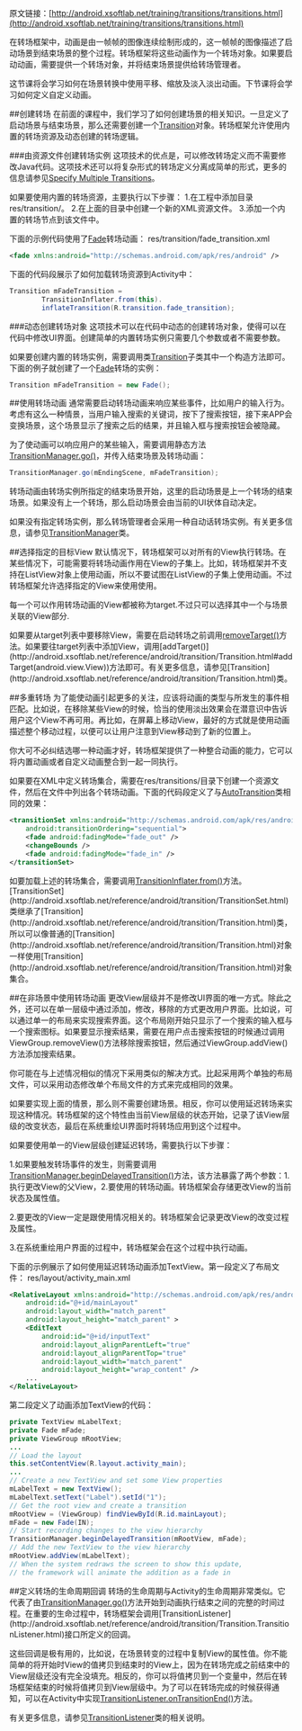 原文链接：[http://android.xsoftlab.net/training/transitions/transitions.html](http://android.xsoftlab.net/training/transitions/transitions.html)

在转场框架中，动画是由一帧帧的图像连续绘制形成的，这一帧帧的图像描述了启动场景到结束场景的整个过程。转场框架将这些动画作为一个转场对象。如果要启动动画，需要提供一个转场对象，并将结束场景提供给转场管理者。

这节课将会学习如何在场景转换中使用平移、缩放及淡入淡出动画。下节课将会学习如何定义自定义动画。

##创建转场
在前面的课程中，我们学习了如何创建场景的相关知识。一旦定义了启动场景与结束场景，那么还需要创建一个[Transition](http://android.xsoftlab.net/reference/android/transition/Transition.html)对象。转场框架允许使用内置的转场资源及动态创建的转场逻辑。

###由资源文件创建转场实例
这项技术的优点是，可以修改转场定义而不需要修改Java代码。这项技术还可以将复杂形式的转场定义分离成简单的形式，更多的信息请参见[Specify Multiple Transitions](http://android.xsoftlab.net/training/transitions/transitions.html#Multiple)。

如果要使用内置的转场资源，主要执行以下步骤：
1.在工程中添加目录res/transition/。
2.在上面的目录中创建一个新的XML资源文件。
3.添加一个内置的转场节点到该文件中。

下面的示例代码使用了[Fade](http://android.xsoftlab.net/reference/android/transition/Fade.html)转场动画：
res/transition/fade_transition.xml
```xml
<fade xmlns:android="http://schemas.android.com/apk/res/android" />
```

下面的代码段展示了如何加载转场资源到Activity中：
```java
Transition mFadeTransition =
        TransitionInflater.from(this).
        inflateTransition(R.transition.fade_transition);
```

###动态创建转场对象
这项技术可以在代码中动态的创建转场对象，使得可以在代码中修改UI界面。创建简单的内置转场实例只需要几个参数或者不需要参数。

如果要创建内置的转场实例，需要调用类[Transition](http://android.xsoftlab.net/reference/android/transition/Transition.html)子类其中一个构造方法即可。下面的例子就创建了一个[Fade](http://android.xsoftlab.net/reference/android/transition/Fade.html)转场的实例：
```java
Transition mFadeTransition = new Fade();
```

##使用转场动画
通常需要启动转场动画来响应某些事件，比如用户的输入行为。考虑有这么一种情景，当用户输入搜索的关键词，按下了搜索按钮，接下来APP会变换场景，这个场景显示了搜索之后的结果，并且输入框与搜索按钮会被隐藏。

为了使动画可以响应用户的某些输入，需要调用静态方法 [TransitionManager.go()](http://android.xsoftlab.net/reference/android/transition/TransitionManager.html#go(android.transition.Scene))，并传入结束场景及转场动画：
```java
TransitionManager.go(mEndingScene, mFadeTransition);
```

转场动画由转场实例所指定的结束场景开始，这里的启动场景是上一个转场的结束场景。如果没有上一个转场，那么启动场景会由当前的UI状体自动决定。

如果没有指定转场实例，那么转场管理者会采用一种自动话转场实例。有关更多信息，请参见[TransitionManager](http://android.xsoftlab.net/reference/android/transition/TransitionManager.html)类。

##选择指定的目标View
默认情况下，转场框架可以对所有的View执行转场。在某些情况下，可能需要将转场动画作用在View的子集上。比如，转场框架并不支持在ListView对象上使用动画，所以不要试图在ListView的子集上使用动画。不过转场框架允许选择指定的View来使用使用。

每一个可以作用转场动画的View都被称为target.不过只可以选择其中一个与场景关联的View部分.

如果要从target列表中要移除View，需要在启动转场之前调用[removeTarget()](http://android.xsoftlab.net/reference/android/transition/Transition.html#removeTarget(android.view.View))方法。如果要往target列表中添加View，调用[addTarget()](http://android.xsoftlab.net/reference/android/transition/Transition.html#addTarget(android.view.View))方法即可。有关更多信息，请参见[Transition](http://android.xsoftlab.net/reference/android/transition/Transition.html)类。

##多重转场
为了能使动画引起更多的关注，应该将动画的类型与所发生的事件相匹配。比如说，在移除某些View的时候，恰当的使用淡出效果会在潜意识中告诉用户这个View不再可用。再比如，在屏幕上移动View，最好的方式就是使用动画描述整个移动过程，以便可以让用户注意到View移动到了新的位置上。

你大可不必纠结选哪一种动画才好，转场框架提供了一种整合动画的能力，它可以将内置动画或者自定义动画整合到一起一同执行。

如果要在XML中定义转场集合，需要在res/transitions/目录下创建一个资源文件，然后在文件中列出各个转场动画。下面的代码段定义了与[AutoTransition](http://android.xsoftlab.net/reference/android/transition/AutoTransition.html)类相同的效果：
```xml
<transitionSet xmlns:android="http://schemas.android.com/apk/res/android"
    android:transitionOrdering="sequential">
    <fade android:fadingMode="fade_out" />
    <changeBounds />
    <fade android:fadingMode="fade_in" />
</transitionSet>
```

如要加载上述的转场集合，需要调用[TransitionInflater.from()](http://android.xsoftlab.net/reference/android/transition/TransitionInflater.html#from(android.content.Context))方法。[TransitionSet](http://android.xsoftlab.net/reference/android/transition/TransitionSet.html)类继承了[Transition](http://android.xsoftlab.net/reference/android/transition/Transition.html)类，所以可以像普通的[Transition](http://android.xsoftlab.net/reference/android/transition/Transition.html)对象一样使用[Transition](http://android.xsoftlab.net/reference/android/transition/Transition.html)对象集合。

##在非场景中使用转场动画
更改View层级并不是修改UI界面的唯一方式。除此之外，还可以在单一层级中通过添加，修改，移除的方式更改用户界面。比如说，可以通过单一的布局来实现搜索界面。这个布局刚开始只显示了一个搜索的输入框与一个搜索图标。如果要显示搜索结果，需要在用户点击搜索按钮的时候通过调用ViewGroup.removeView()方法移除搜索按钮，然后通过ViewGroup.addView()方法添加搜索结果。

你可能在与上述情况相似的情况下采用类似的解决方式。比起采用两个单独的布局文件，可以采用动态修改单个布局文件的方式来完成相同的效果。

如果要实现上面的情景，那么则不需要创建场景。相反，你可以使用延迟转场来实现这种情况。转场框架的这个特性由当前View层级的状态开始，记录了该View层级的改变状态，最后在系统重绘UI界面时将转场应用到这个过程中。

如果要使用单一的View层级创建延迟转场，需要执行以下步骤：

1.如果要触发转场事件的发生，则需要调用[TransitionManager.beginDelayedTransition()](http://android.xsoftlab.net/reference/android/transition/TransitionManager.html#beginDelayedTransition(android.view.ViewGroup))方法，该方法暴露了两个参数：1.执行更改View的父View，2.要使用的转场动画。转场框架会存储更改View的当前状态及属性值。

2.要更改的View一定是跟使用情况相关的。转场框架会记录更改View的改变过程及属性。

3.在系统重绘用户界面的过程中，转场框架会在这个过程中执行动画。

下面的示例展示了如何使用延迟转场动画添加TextView。第一段定义了布局文件：
res/layout/activity_main.xml
```xml
<RelativeLayout xmlns:android="http://schemas.android.com/apk/res/android"
    android:id="@+id/mainLayout"
    android:layout_width="match_parent"
    android:layout_height="match_parent" >
    <EditText
        android:id="@+id/inputText"
        android:layout_alignParentLeft="true"
        android:layout_alignParentTop="true"
        android:layout_width="match_parent"
        android:layout_height="wrap_content" />
    ...
</RelativeLayout>
```

第二段定义了动画添加TextView的代码：
```java
private TextView mLabelText;
private Fade mFade;
private ViewGroup mRootView;
...
// Load the layout
this.setContentView(R.layout.activity_main);
...
// Create a new TextView and set some View properties
mLabelText = new TextView();
mLabelText.setText("Label").setId("1");
// Get the root view and create a transition
mRootView = (ViewGroup) findViewById(R.id.mainLayout);
mFade = new Fade(IN);
// Start recording changes to the view hierarchy
TransitionManager.beginDelayedTransition(mRootView, mFade);
// Add the new TextView to the view hierarchy
mRootView.addView(mLabelText);
// When the system redraws the screen to show this update,
// the framework will animate the addition as a fade in
```

##定义转场的生命周期回调
转场的生命周期与Activity的生命周期非常类似。它代表了由[TransitionManager.go()](http://android.xsoftlab.net/reference/android/transition/TransitionManager.html#go(android.transition.Scene))方法开始到动画执行结束之间的完整的时间过程。在重要的生命过程中，转场框架会调用[TransitionListener](http://android.xsoftlab.net/reference/android/transition/Transition.TransitionListener.html)接口所定义的回调。

这些回调是极有用的，比如说，在场景转变的过程中复制View的属性值。你不能简单的将开始时View的值拷贝到结束时的View上，因为在转场完成之前结束中的View层级还没有完全没填充。相反的，你可以将值拷贝到一个变量中，然后在转场框架结束的时候将值拷贝到View层级中。为了可以在转场完成的时候获得通知，可以在Activity中实现[TransitionListener.onTransitionEnd()](http://android.xsoftlab.net/reference/android/transition/Transition.TransitionListener.html#onTransitionEnd(android.transition.Transition))方法。

有关更多信息，请参见[TransitionListener](http://android.xsoftlab.net/reference/android/transition/Transition.TransitionListener.html)类的相关说明。